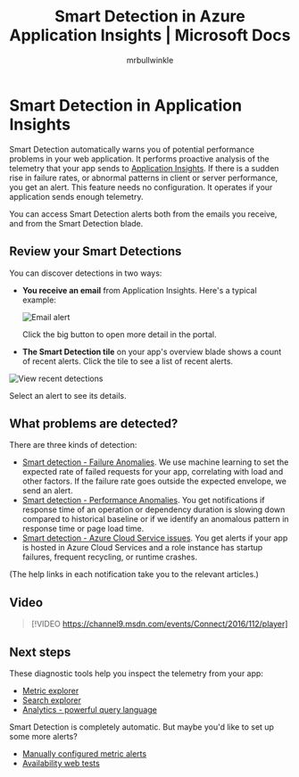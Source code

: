 ﻿---
title: Smart Detection in Azure Application Insights | Microsoft Docs
description: Application Insights performs automatic deep analysis of your app telemetry and warns you of potential problems.
services: application-insights
documentationcenter: windows
author: mrbullwinkle
manager: carmonm

ms.assetid: 2eeb4a35-c7a1-49f7-9b68-4f4b860938b2
ms.service: application-insights
ms.workload: tbd
ms.tgt_pltfrm: ibiza
ms.devlang: na
ms.topic: conceptual
ms.date: 10/31/2016
ms.author: mbullwin

---
# Smart Detection in Application Insights
 Smart Detection automatically warns you of potential performance problems in your web application. It performs proactive analysis of the telemetry that your app sends to [Application Insights](app-insights-overview.md). If there is a sudden rise in failure rates, or abnormal patterns in client or server performance, you get an alert. This feature needs no configuration. It operates if your application sends enough telemetry.

You can access Smart Detection alerts both from the emails you receive, and from the Smart Detection blade.

## Review your Smart Detections
You can discover detections in two ways:

* **You receive an email** from Application Insights. Here's a typical example:
  
    ![Email alert](./media/app-insights-proactive-diagnostics/03.png)
  
    Click the big button to open more detail in the portal.
* **The Smart Detection tile** on your app's overview blade shows a count of recent alerts. Click the tile to see a list of recent alerts.

![View recent detections](./media/app-insights-proactive-diagnostics/04.png)

Select an alert to see its details.

## What problems are detected?
There are three kinds of detection:

* [Smart detection - Failure Anomalies](app-insights-proactive-failure-diagnostics.md). We use machine learning to set the expected rate of failed requests for your app, correlating with load and other factors. If the failure rate goes outside the expected envelope, we send an alert.
* [Smart detection - Performance Anomalies](app-insights-proactive-performance-diagnostics.md). You get notifications if response time of an operation or dependency duration is slowing down compared to historical baseline or if we identify an anomalous pattern in response time or page load time.   
* [Smart detection - Azure Cloud Service issues](https://azure.microsoft.com/blog/proactive-notifications-on-cloud-service-issues-with-azure-diagnostics-and-application-insights/). You get alerts if your app is hosted in Azure Cloud Services and a role instance has startup failures, frequent recycling, or runtime crashes.

(The help links in each notification take you to the relevant articles.)

## Video

> [!VIDEO https://channel9.msdn.com/events/Connect/2016/112/player]

## Next steps
These diagnostic tools help you inspect the telemetry from your app:

* [Metric explorer](app-insights-metrics-explorer.md)
* [Search explorer](app-insights-diagnostic-search.md)
* [Analytics - powerful query language](app-insights-analytics-tour.md)

Smart Detection is completely automatic. But maybe you'd like to set up some more alerts?

* [Manually configured metric alerts](app-insights-alerts.md)
* [Availability web tests](app-insights-monitor-web-app-availability.md) 

